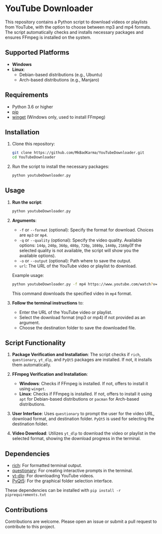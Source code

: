 # YouTube Downloader

This repository contains a Python script to download videos or playlists from YouTube, with the option to choose between mp3 and mp4 formats. The script automatically checks and installs necessary packages and ensures FFmpeg is installed on the system.

## Supported Platforms

- **Windows**
- **Linux**:
  - Debian-based distributions (e.g., Ubuntu)
  - Arch-based distributions (e.g., Manjaro)

## Requirements

- Python 3.6 or higher
- [pip](https://pip.pypa.io/en/stable/installation/)
- [winget](https://github.com/microsoft/winget-cli) (Windows only, used to install FFmpeg)

## Installation

1. Clone this repository:
    ```sh
    git clone https://github.com/MkBadKarma/YouTubeDownloader.git
    cd YouTubeDownloader
    ```

2. Run the script to install the necessary packages:
    ```sh
    python youtubeDownloader.py
    ```

## Usage

1. **Run the script**:
    ```sh
    python youtubeDownloader.py
    ```

2. **Arguments**:
    - `-f` or `--format` (optional): Specify the format for download. Choices are `mp3` or `mp4`.
    - `-q` or `--quality` (optional): Specify the video quality. Available options: `144p`, `240p`, `360p`, `480p`, `720p`, `1080p`, `1440p`, `2160p`(If the selected quality is not available, the script will show you the available options).
    - `-o` or `--output` (optional): Path where to save the output.
    - `url`: The URL of the YouTube video or playlist to download.

    Example usage:
    ```sh
    python youtubeDownloader.py -f mp4 https://www.youtube.com/watch?v=dQw4w9WgXcQ
    ```
    This command downloads the specified video in `mp4` format.

3. **Follow the terminal instructions** to:
    - Enter the URL of the YouTube video or playlist.
    - Select the download format (mp3 or mp4) if not provided as an argument.
    - Choose the destination folder to save the downloaded file.

## Script Functionality

1. **Package Verification and Installation**: The script checks if `rich`, `questionary`, `yt_dlp`, and `PyQt5` packages are installed. If not, it installs them automatically.

2. **FFmpeg Verification and Installation**:
   - **Windows**: Checks if FFmpeg is installed. If not, offers to install it using `winget`.
   - **Linux**: Checks if FFmpeg is installed. If not, offers to install it using `apt` for Debian-based distributions or `pacman` for Arch-based distributions.

3. **User Interface**: Uses `questionary` to prompt the user for the video URL, download format, and destination folder. `PyQt5` is used for selecting the destination folder.

4. **Video Download**: Utilizes `yt_dlp` to download the video or playlist in the selected format, showing the download progress in the terminal.

## Dependencies

- [rich](https://github.com/Textualize/rich): For formatted terminal output.
- [questionary](https://github.com/tmbo/questionary): For creating interactive prompts in the terminal.
- [yt-dlp](https://github.com/yt-dlp/yt-dlp): For downloading YouTube videos.
- [PyQt5](https://pypi.org/project/PyQt5/): For the graphical folder selection interface.

These dependencies can be installed with `pip install -r piprequirements.txt`

## Contributions
Contributions are welcome. Please open an issue or submit a pull request to contribute to this project.